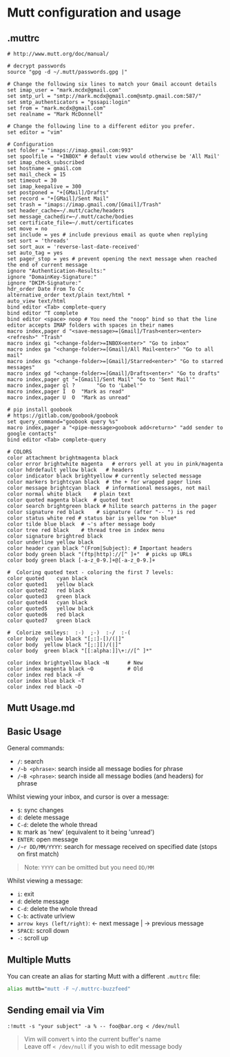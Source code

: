 # Mutt configuration and usage

## .muttrc

```muttrc
# http://www.mutt.org/doc/manual/

# decrypt passwords
source "gpg -d ~/.mutt/passwords.gpg |"

# Change the following six lines to match your Gmail account details
set imap_user = "mark.mcdx@gmail.com"
set smtp_url = "smtp://mark.mcdx@gmail.com@smtp.gmail.com:587/"
set smtp_authenticators = "gssapi:login"
set from = "mark.mcdx@gmail.com"
set realname = "Mark McDonnell"

# Change the following line to a different editor you prefer.
set editor = "vim"

# Configuration
set folder = "imaps://imap.gmail.com:993"
set spoolfile = "+INBOX" # default view would otherwise be 'All Mail'
set imap_check_subscribed
set hostname = gmail.com
set mail_check = 15
set timeout = 30
set imap_keepalive = 300
set postponed = "+[GMail]/Drafts"
set record = "+[GMail]/Sent Mail"
set trash = "imaps://imap.gmail.com/[Gmail]/Trash"
set header_cache=~/.mutt/cache/headers
set message_cachedir=~/.mutt/cache/bodies
set certificate_file=~/.mutt/certificates
set move = no
set include = yes # include previous email as quote when replying
set sort = 'threads'
set sort_aux = 'reverse-last-date-received'
set auto_tag = yes
set pager_stop = yes # prevent opening the next message when reached the end of current message
ignore "Authentication-Results:"
ignore "DomainKey-Signature:"
ignore "DKIM-Signature:"
hdr_order Date From To Cc
alternative_order text/plain text/html *
auto_view text/html
bind editor <Tab> complete-query
bind editor ^T complete
bind editor <space> noop # You need the "noop" bind so that the line editor accepts IMAP folders with spaces in their names
macro index,pager d "<save-message>=[Gmail]/Trash<enter><enter><refresh>" "Trash"
macro index gi "<change-folder>=INBOX<enter>" "Go to inbox"
macro index ga "<change-folder>=[Gmail]/All Mail<enter>" "Go to all mail"
macro index gs "<change-folder>=[Gmail]/Starred<enter>" "Go to starred messages"
macro index gd "<change-folder>=[Gmail]/Drafts<enter>" "Go to drafts"
macro index,pager gt "=[Gmail]/Sent Mail" "Go to 'Sent Mail'"
macro index,pager gl ?       "Go to 'Label'"
macro index,pager I  O  "Mark as read"
macro index,pager U  O  "Mark as unread"

# pip install goobook
# https://gitlab.com/goobook/goobook
set query_command="goobook query %s"
macro index,pager a "<pipe-message>goobook add<return>" "add sender to google contacts"
bind editor <Tab> complete-query

# COLORS
color attachment brightmagenta black
color error brightwhite magenta   # errors yell at you in pink/magenta
color hdrdefault yellow black   # headers
color indicator black brightyellow # currently selected message
color markers brightcyan black  # the + for wrapped pager lines
color message brightcyan black  # informational messages, not mail
color normal white black    # plain text
color quoted magenta black  # quoted text
color search brightgreen black # hilite search patterns in the pager
color signature red black    # signature (after "-- ") is red
color status white red # status bar is yellow *on blue*
color tilde blue black  # ~'s after message body
color tree red black    # thread tree in index menu
color signature brightred black
color underline yellow black
color header cyan black ^(From|Subject): # Important headers
color body green black "(ftp|http)://[^ ]+"  # picks up URLs
color body green black [-a-z_0-9.]+@[-a-z_0-9.]+

#  Coloring quoted text - coloring the first 7 levels:
color quoted    cyan black
color quoted1   yellow black
color quoted2   red black
color quoted3   green black
color quoted4   cyan black
color quoted5   yellow black
color quoted6   red black
color quoted7   green black

#  Colorize smileys:  :-)  ;-)  :-/  :-(
color body  yellow black "[;:]-[)/(|]"
color body  yellow black "[;:][)/(|]"
color body  green black "[[:alpha:]]\+://[^ ]*"

color index brightyellow black ~N      # New
color index magenta black ~O           # Old
color index red black ~F
color index blue black ~T
color index red black ~D
```

## Mutt Usage.md

## Basic Usage

General commands:

- `/`: search
- `/~b <phrase>`: search inside all message bodies for phrase
- `/~B <phrase>`: search inside all message bodies (and headers) for phrase

Whilst viewing your inbox, and cursor is over a message:

- `$`: sync changes
- `d`: delete message
- `C-d`: delete the whole thread
- `N`: mark as 'new' (equivalent to it being 'unread')
- `ENTER`: open message
- `/~r DD/MM/YYYY`: search for message received on specified date (stops on first match)

> Note: `YYYY` can be omitted but you need `DD/MM`

Whilst viewing a message:

- `i`: exit
- `d`: delete message
- `C-d`: delete the whole thread
- `C-b`: activate urlview
- `arrow keys (left/right)`: <- next message | -> previous message 
- `SPACE`: scroll down
- `-`: scroll up

## Multiple Mutts

You can create an alias for starting Mutt with a different `.muttrc` file:

```sh
alias muttb="mutt -F ~/.muttrc-buzzfeed"
```

## Sending email via Vim

```
:!mutt -s "your subject" -a % -- foo@bar.org < /dev/null
```

> Vim will convert `%` into the current buffer's name  
> Leave off `< /dev/null` if you wish to edit message body

